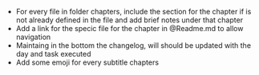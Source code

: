 - For every file in folder chapters, include the section for the chapter if is not already defined in the file and add brief notes under that
chapter
- Add a link for the specic file for the chapter in @Readme.md to allow navigation
- Maintaing in the bottom the changelog, will should be updated with the day and task executed 
- Add some emoji for every subtitle chapters
